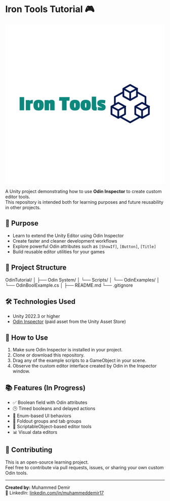 # Iron Tools Tutorial 🎮

![IronTools Logo](docs/iron-Tools-logo.png)

A Unity project demonstrating how to use **Odin Inspector** to create custom editor tools.  
This repository is intended both for learning purposes and future reusability in other projects.

## 🎯 Purpose

- Learn to extend the Unity Editor using Odin Inspector  
- Create faster and cleaner development workflows  
- Explore powerful Odin attributes such as `[ShowIf]`, `[Button]`, `[Title]`  
- Build reusable editor utilities for your games  

## 📁 Project Structure
OdinTutorial/
│
├── Odin System/
│ └── Scripts/
│ └── OdinExamples/
│ └── OdinBoolExample.cs
│
├── README.md
└── .gitignore


## 🛠 Technologies Used

- Unity 2022.3 or higher  
- [Odin Inspector](https://odininspector.com/) (paid asset from the Unity Asset Store)

## 🚀 How to Use

1. Make sure Odin Inspector is installed in your project.  
2. Clone or download this repository.  
3. Drag any of the example scripts to a GameObject in your scene.  
4. Observe the custom editor interface created by Odin in the Inspector window.

## 📚 Features (In Progress)

- ✅ Boolean field with Odin attributes  
- 🕒 Timed booleans and delayed actions  
- 🧩 Enum-based UI behaviors  
- 📂 Foldout groups and tab groups  
- 🧠 ScriptableObject-based editor tools  
- 📊 Visual data editors

## 🤝 Contributing

This is an open-source learning project.  
Feel free to contribute via pull requests, issues, or sharing your own custom Odin tools.

---

**Created by:** Muhammed Demir  
🔗 LinkedIn: [linkedin.com/in/muhammeddemir17](https://www.linkedin.com/in/muhammeddemir17)